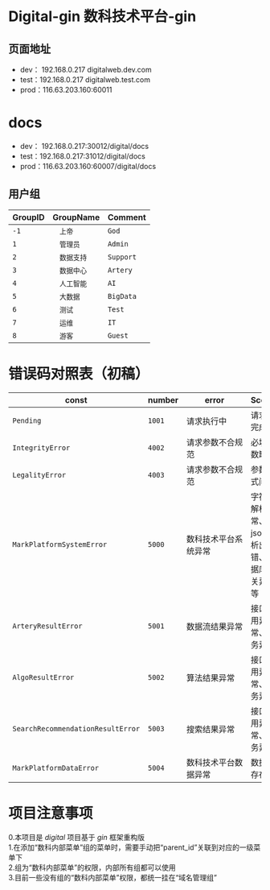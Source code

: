 # Digital-gin 数科技术平台-gin

## 页面地址

- dev： 192.168.0.217 digitalweb.dev.com
- test：192.168.0.217 digitalweb.test.com
- prod：116.63.203.160:60011

# docs

- dev： 192.168.0.217:30012/digital/docs
- test：192.168.0.217:31012/digital/docs
- prod：116.63.203.160:60007/digital/docs

## 用户组

| **GroupID** | **GroupName** | **Comment** |
|-------------|---------------|-------------|
| `-1`        | `　上帝　`        | `God`       |
| `1`         | `　管理员　`       | `Admin`     |
| `2`         | `　数据支持`       | `Support`   |
| `3`         | `　数据中心`       | `Artery`    |
| `4`         | `　人工智能`       | `AI`        |
| `5`         | `　大数据　`       | `BigData`   |
| `6`         | `　测试　　`       | `Test`      |
| `7`         | `　运维　　`       | `IT`        |
| `8`         | `　游客　　`       | `Guest`     |

# 错误码对照表（初稿）

| **const**                         | **number** | **error**   | **Scenes**                |
|-----------------------------------|------------|-------------|---------------------------|
| `Pending`                         | `1001`     | 请求执行中　　　　　　 | 请求未完成                     |
| `IntegrityError`                  | `4002`     | 请求参数不合规范　　　 | 必填参数缺失                    |
| `LegalityError`                   | `4003`     | 请求参数不合规范　　　 | 参数格式问题                    |
| `MarkPlatformSystemError`         | `5000`     | 数科技术平台系统异常　 | 字符串解析异常、json解析出错、数据库相关异常等 |
| `ArteryResultError`               | `5001`     | 数据流结果异常　　　　 | 接口调用异常、服务异常               |
| `AlgoResultError`                 | `5002`     | 算法结果异常　　　　　 | 接口调用异常、服务异常               |
| `SearchRecommendationResultError` | `5003`     | 搜索结果异常　　　　　 | 接口调用异常、服务异常               |
| `MarkPlatformDataError`           | `5004`     | 数科技术平台数据异常　 | 数据不存在                     |

# 项目注意事项
0.本项目是 *digital* 项目基于 *gin* 框架重构版  
1.在添加“数科内部菜单”组的菜单时，需要手动把“parent_id”关联到对应的一级菜单下  
2.组为“数科内部菜单”的权限，内部所有组都可以使用  
3.目前一些没有组的“数科内部菜单”权限，都统一挂在“域名管理组”